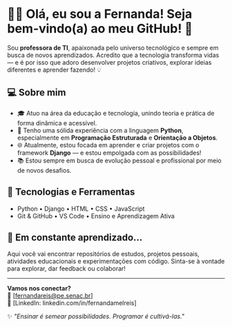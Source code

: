 # 👩‍💻 Olá, eu sou a Fernanda! Seja bem-vindo(a) ao meu GitHub! 🚀

Sou **professora de TI**, apaixonada pelo universo tecnológico e sempre em busca de novos aprendizados. Acredito que a tecnologia transforma vidas — e é por isso que adoro desenvolver projetos criativos, explorar ideias diferentes e aprender fazendo! 💡

## 💻 Sobre mim

- 🎓 Atuo na área da educação e tecnologia, unindo teoria e prática de forma dinâmica e acessível.
- 🐍 Tenho uma sólida experiência com a linguagem **Python**, especialmente em **Programação Estruturada** e **Orientação a Objetos**.
- 🌐 Atualmente, estou focada em aprender e criar projetos com o framework **Django** — e estou empolgada com as possibilidades!
- 📚 Estou sempre em busca de evolução pessoal e profissional por meio de novos desafios.

## 🔧 Tecnologias e Ferramentas

- Python • Django • HTML • CSS • JavaScript  
- Git & GitHub • VS Code • Ensino e Aprendizagem Ativa  

## 🌱 Em constante aprendizado...

Aqui você vai encontrar repositórios de estudos, projetos pessoais, atividades educacionais e experimentações com código. Sinta-se à vontade para explorar, dar feedback ou colaborar!

---

**Vamos nos conectar?**  
📧 [fernandareis@pe.senac.br]  
🔗 [LinkedIn: linkedin.com/in/fernandamelreis]

✨ *"Ensinar é semear possibilidades. Programar é cultivá-las."*  
